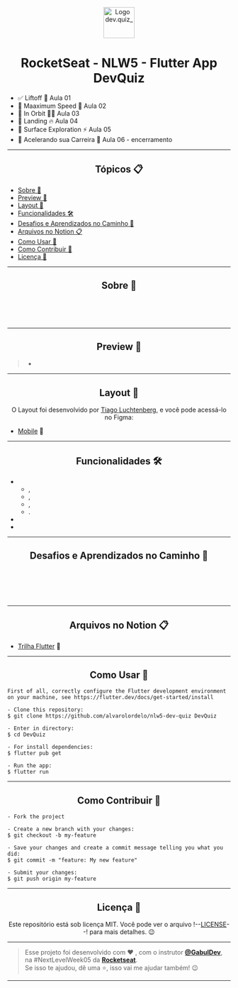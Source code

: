 <p align="center">
      <img src="https://user-images.githubusercontent.com/59374587/115237065-7e835c80-a0f2-11eb-8922-d2a14bac363b.png" width="70" alt="Logo dev.quiz_"/>
</p>

<h1 align="center">RocketSeat - NLW5 - Flutter App DevQuiz</h1>

- ✅ Liftoff 💪 Aula 01
- 🔄 Maaximum Speed 🏃‍ Aula 02
- 🔄 In Orbit 👨‍🚀 Aula 03
- 🔄 Landing 🔥 Aula 04
- 🔄 Surface Exploration ⚡ Aula 05
- 🔄 Acelerando sua Carreira 🚀 Aula 06 - encerramento

---

<h2 align="center">Tópicos 📋</h2>

   <p>
   
   - [Sobre 📖](#sobre-)
   - [Preview 📱](#preview-)
   - [Layout 🎨](#layout-)
   - [Funcionalidades 🛠️](#Funcionalidades-%EF%B8%8F)
   - [Desafios e Aprendizados no Caminho 🤯](#desafios-e-aprendizados-no-caminho-)
   - [Arquivos no Notion 📋](#arquivos-no-notion-)
   - [Como Usar 🤔](#como-usar-)
   - [Como Contribuir 💪](#como-contribuir-)
   - [Licença 📝](#licença-)

   </p>

---

<h2 align="center">Sobre 📖</h2>
   
<p align="center">
   <br>
   <br>
   <br>
   <a href=""></a>
</p>

---

<h2 align="center">Preview 📱</h2>

   > * 

---

<h2 align="center">Layout 🎨</h2>

   <p align="center">
      O Layout foi desenvolvido por <a href="https://instagram.com/tiagoluchtenberg">Tiago Luchtenberg</a>, e você pode acessá-lo no Figma:
   
   - <a href="https://www.figma.com/file/XaC3pgD1B0iLSWLTsUqxIe/DevQuiz-(Copy)?node-id=0%3A1">Mobile</a> 📱
   </p>

---

<h2 align="center">Funcionalidades 🛠️</h2>

   <p>
   
- 
    -  ,
    -  ,
    -  ,
    -  .

- 

- 
  
   </p>

---

<h2 align="center">Desafios e Aprendizados no Caminho 🤯</h2>

   <p>
    <br> 
    <a href=""></a>  <br>
    <br>
    <br>
   </p>

---

<h2 align="center">Arquivos no Notion 📋</h2>

- [Trilha Flutter](https://www.notion.so/Trilha-Flutter-a306b8d8751b4f76a7a1fc8f29db6d65) 🚀

---

<h2 align="center">Como Usar 🤔</h2>

   ```
   First of all, correctly configure the Flutter development environment on your machine, see https://flutter.dev/docs/get-started/install
   
   - Clone this repository:
   $ git clone https://github.com/alvarolordelo/nlw5-dev-quiz DevQuiz

   - Enter in directory:
   $ cd DevQuiz

   - For install dependencies:
   $ flutter pub get

   - Run the app: 
   $ flutter run
   ```

---

<h2 align="center">Como Contribuir 💪</h2>

   ```
   - Fork the project 

   - Create a new branch with your changes:
   $ git checkout -b my-feature

   - Save your changes and create a commit message telling you what you did:
   $ git commit -m "feature: My new feature"

   - Submit your changes:
   $ git push origin my-feature
   ```

---

<h2 align="center">Licença 📝</h2>

<p align="center">
   Este repositório está sob licença MIT. Você pode ver o arquivo !--<a href="https://github.com/felipecastrosales/DevQuiz/blob/master/LICENSE">LICENSE</a>--! para mais detalhes. 😉
</p>

   ---

   >Esse projeto foi desenvolvido com ❤️ , com o instrutor **[@GabulDev](https://www.linkedin.com/in/gabuldev/)**, na #NextLevelWeek05 da **[Rocketseat](https://rocketseat.com.br/)**.<br>
   Se isso te ajudou, dê uma ⭐, isso vai me ajudar também! 😉

---

   <div align="center">
   </div>
